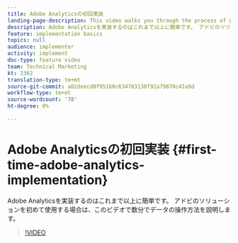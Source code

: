 ```yaml
---
title: Adobe Analyticsの初回実装
landing-page-description: This video walks you through the process of getting up and running with Adobe Analytics data in a matter of minutes.
description: Adobe Analyticsを実装するのはこれまで以上に簡単です。 アドビのソリューションを初めて使用する場合は、このビデオで数分でデータの操作方法を説明します。
feature: implementation basics
topics: null
audience: implementer
activity: implement
doc-type: feature video
team: Technical Marketing
kt: 2362
translation-type: tm+mt
source-git-commit: a02deecd0f95160c634703130f92a79870c41a9d
workflow-type: tm+mt
source-wordcount: '78'
ht-degree: 0%

---
```



# Adobe Analyticsの初回実装 {#first-time-adobe-analytics-implementation}

Adobe Analyticsを実装するのはこれまで以上に簡単です。 アドビのソリューションを初めて使用する場合は、このビデオで数分でデータの操作方法を説明します。

>[!VIDEO](https://video.tv.adobe.com/v/25456/?quality=12)
